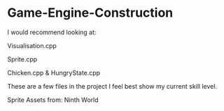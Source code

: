 # Game-Engine-Construction

I would recommend looking at:

Visualisation.cpp

Sprite.cpp

Chicken.cpp & HungryState.cpp

These are a few files in the project I feel best show my current skill level.

Sprite Assets from: Ninth World
